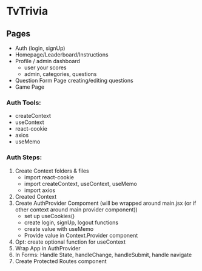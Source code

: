 # TvTrivia
## Pages
-   Auth (login, signUp)
-   Homepage/Leaderboard/Instructions
-   Profile / admin dashboard
    - user your scores
    - admin, categories, questions
-   Question Form Page creating/editing questions
-   Game Page

### Auth Tools:
-   createContext
-   useContext
-   react-cookie
-   axios
-   useMemo


### Auth Steps:
1.  Create Context folders & files
    -   import react-cookie
    -   import createContext, useContext, useMemo
    -   import axios
2.  Created Context
3.  Create AuthProvider Compoment (will be wrapped around main.jsx (or if other context around main provider component))
    -   set up useCookies()
    -   create login, signUp, logout functions
    -   create value with useMemo
    -   Provide value in Context.Provider component
4.  Opt: create optional function for useContext
5.  Wrap App in AuthProvider
6.  In Forms: Handle State, handleChange, handleSubmit, handle navigate
7.  Create Protected Routes component